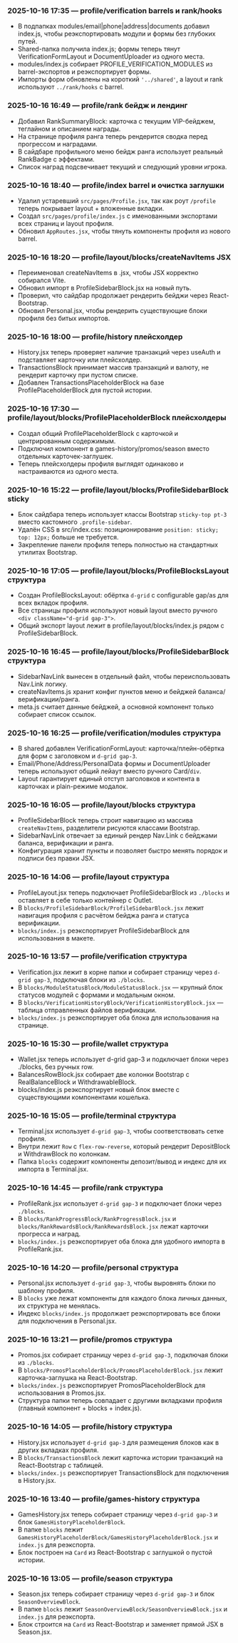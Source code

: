 ### 2025-10-16 17:35 — profile/verification barrels и rank/hooks
- В подпапках modules/email|phone|address|documents добавил index.js, чтобы реэкспортировать модули и формы без глубоких путей.
- Shared-папка получила index.js; формы теперь тянут VerificationFormLayout и DocumentUploader из одного места.
- modules/index.js собирает PROFILE_VERIFICATION_MODULES из barrel-экспортов и реэкспортирует формы.
- Импорты форм обновлены на короткий `'../shared'`, а layout и rank используют `../rank/hooks` с barrel.

### 2025-10-16 16:49 — profile/rank бейдж и лендинг
- Добавил RankSummaryBlock: карточка с текущим VIP-бейджем, теглайном и описанием награды.
- На странице профиля ранга теперь рендерится сводка перед прогрессом и наградами.
- В сайдбаре профильного меню бейдж ранга использует реальный RankBadge с эффектами.
- Список наград подсвечивает текущий и следующий уровни игрока.

### 2025-10-16 18:40 — profile/index barrel и очистка заглушки
- Удалил устаревший `src/pages/Profile.jsx`, так как роут `/profile` теперь покрывает layout + вложенные вкладки.
- Создал `src/pages/profile/index.js` с именованными экспортами всех страниц и layout профиля.
- Обновил `AppRoutes.jsx`, чтобы тянуть компоненты профиля из нового barrel.

### 2025-10-16 18:20 — profile/layout/blocks/createNavItems JSX
- Переименовал createNavItems в .jsx, чтобы JSX корректно собирался Vite.
- Обновил импорт в ProfileSidebarBlock.jsx на новый путь.
- Проверил, что сайдбар продолжает рендерить бейджи через React-Bootstrap.
- Обновил Personal.jsx, чтобы рендерить существующие блоки профиля без битых импортов.

### 2025-10-16 18:00 — profile/history плейсхолдер
- History.jsx теперь проверяет наличие транзакций через useAuth и подставляет карточку или плейсхолдер.
- TransactionsBlock принимает массив транзакций и валюту, не рендерит карточку при пустом списке.
- Добавлен TransactionsPlaceholderBlock на базе ProfilePlaceholderBlock для пустой истории.

### 2025-10-16 17:30 — profile/layout/blocks/ProfilePlaceholderBlock плейсхолдеры
- Создал общий ProfilePlaceholderBlock с карточкой и центрированным содержимым.
- Подключил компонент в games-history/promos/season вместо отдельных карточек-заглушек.
- Теперь плейсхолдеры профиля выглядят одинаково и настраиваются из одного места.

### 2025-10-16 15:22 — profile/layout/blocks/ProfileSidebarBlock sticky
- Блок сайдбара теперь использует классы Bootstrap `sticky-top pt-3` вместо кастомного `.profile-sidebar`.
- Удалён CSS в src/index.css: позиционирование `position: sticky; top: 12px;` больше не требуется.
- Закрепление панели профиля теперь полностью на стандартных утилитах Bootstrap.

### 2025-10-16 17:05 — profile/layout/blocks/ProfileBlocksLayout структура
- Создан ProfileBlocksLayout: обёртка `d-grid` с configurable gap/as для всех вкладок профиля.
- Все страницы профиля используют новый layout вместо ручного `<div className="d-grid gap-3">`.
- Общий экспорт layout лежит в profile/layout/blocks/index.js рядом с ProfileSidebarBlock.

### 2025-10-16 16:45 — profile/layout/blocks/ProfileSidebarBlock структура
- SidebarNavLink вынесен в отдельный файл, чтобы переиспользовать Nav.Link логику.
- createNavItems.js хранит конфиг пунктов меню и бейджей баланса/верификации/ранга.
- meta.js считает данные бейджей, а основной компонент только собирает список ссылок.

### 2025-10-16 16:25 — profile/verification/modules структура
- В shared добавлен VerificationFormLayout: карточка/плейн-обёртка для форм с заголовком и `d-grid gap-3`.
- Email/Phone/Address/PersonalData формы и DocumentUploader теперь используют общий лейаут вместо ручного Card/`div`.
- Layout гарантирует единый отступ заголовков и контента в карточках и plain-режиме модалок.

### 2025-10-16 16:05 — profile/layout/blocks структура
- ProfileSidebarBlock теперь строит навигацию из массива `createNavItems`, разделители рисуются классами Bootstrap.
- SidebarNavLink отвечает за единый рендер Nav.Link с бейджами баланса, верификации и ранга.
- Конфигурация хранит пункты и позволяет быстро менять порядок и подписи без правки JSX.

### 2025-10-16 14:06 — profile/layout структура
- ProfileLayout.jsx теперь подключает ProfileSidebarBlock из `./blocks` и оставляет в себе только контейнер с Outlet.
- В `blocks/ProfileSidebarBlock/ProfileSidebarBlock.jsx` лежит навигация профиля с расчётом бейджа ранга и статуса верификации.
- `blocks/index.js` реэкспортирует ProfileSidebarBlock для использования в макете.

### 2025-10-16 13:57 — profile/verification структура
- Verification.jsx лежит в корне папки и собирает страницу через `d-grid gap-3`, подключая блоки из `./blocks`.
- В `blocks/ModuleStatusBlock/ModuleStatusBlock.jsx` — крупный блок статусов модулей с формами и модальным окном.
- В `blocks/VerificationHistoryBlock/VerificationHistoryBlock.jsx` — таблица отправленных файлов верификации.
- `blocks/index.js` реэкспортирует оба блока для использования на странице.

### 2025-10-16 15:30 — profile/wallet структура
- Wallet.jsx теперь использует d-grid gap-3 и подключает блоки через ./blocks, без ручных row.
- BalancesRowBlock.jsx собирает две колонки Bootstrap с RealBalanceBlock и WithdrawableBlock.
- blocks/index.js реэкспортирует новый блок вместе с существующими компонентами кошелька.

### 2025-10-16 15:05 — profile/terminal структура
- Terminal.jsx использует `d-grid gap-3`, чтобы соответствовать сетке профиля.
- Внутри лежит `Row` с `flex-row-reverse`, который рендерит DepositBlock и WithdrawBlock по колонкам.
- Папка `blocks` содержит компоненты депозит/вывод и индекс для их импорта в Terminal.jsx.

### 2025-10-16 14:45 — profile/rank структура
- ProfileRank.jsx использует `d-grid gap-3` и подключает блоки через `./blocks`.
- В `blocks/RankProgressBlock/RankProgressBlock.jsx` и `blocks/RankRewardsBlock/RankRewardsBlock.jsx` лежат карточки прогресса и наград.
- `blocks/index.js` реэкспортирует оба блока для удобного импорта в ProfileRank.jsx.

### 2025-10-16 14:20 — profile/personal структура
- Personal.jsx использует `d-grid gap-3`, чтобы выровнять блоки по шаблону профиля.
- В `blocks` уже лежат компоненты для каждого блока личных данных, их структура не менялась.
- Индекс `blocks/index.js` продолжает реэкспортировать все блоки для подключения в Personal.jsx.

### 2025-10-16 13:21 — profile/promos структура
- Promos.jsx собирает страницу через `d-grid gap-3`, подключая блоки из `./blocks`.
- В `blocks/PromosPlaceholderBlock/PromosPlaceholderBlock.jsx` лежит карточка-заглушка на React-Bootstrap.
- `blocks/index.js` реэкспортирует PromosPlaceholderBlock для использования в Promos.jsx.
- Структура папки теперь совпадает с другими вкладками профиля (главный компонент + blocks + index.js).
### 2025-10-16 14:05 — profile/history структура
- History.jsx использует `d-grid gap-3` для размещения блоков как в других вкладках профиля.
- В `blocks/TransactionsBlock` лежит карточка истории транзакций на React-Bootstrap с таблицей.
- `blocks/index.js` реэкспортирует TransactionsBlock для подключения в History.jsx.
### 2025-10-16 13:40 — profile/games-history структура
- GamesHistory.jsx теперь собирает страницу через `d-grid gap-3` и блок `GamesHistoryPlaceholderBlock`.
- В папке `blocks` лежит `GamesHistoryPlaceholderBlock/GamesHistoryPlaceholderBlock.jsx` и `index.js` для реэкспорта.
- Блок построен на `Card` из React-Bootstrap с заглушкой о пустой истории.
### 2025-10-16 13:05 — profile/season структура
- Season.jsx теперь собирает страницу через `d-grid gap-3` и блок `SeasonOverviewBlock`.
- В папке `blocks` лежит `SeasonOverviewBlock/SeasonOverviewBlock.jsx` и `index.js` для реэкспорта.
- Блок строится на `Card` из React-Bootstrap и заменяет прямой JSX в Season.jsx.
